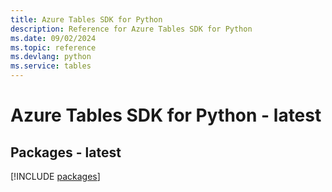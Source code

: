 ```yaml
---
title: Azure Tables SDK for Python
description: Reference for Azure Tables SDK for Python
ms.date: 09/02/2024
ms.topic: reference
ms.devlang: python
ms.service: tables
---
```

# Azure Tables SDK for Python - latest
## Packages - latest
[!INCLUDE [packages](tables-index.md)]